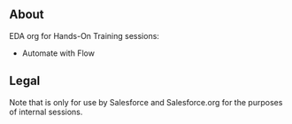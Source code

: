## About

EDA org for Hands-On Training sessions:
+ Automate with Flow

## Legal

Note that is only for use by Salesforce and Salesforce.org for the purposes of internal sessions.
